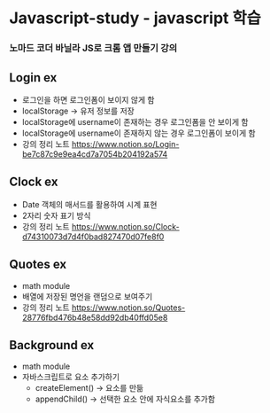 # Javascript-study - javascript 학습

### 노마드 코더 바닐라 JS로 크롬 앱 만들기 강의

## Login ex

- 로그인을 하면 로그인폼이 보이지 않게 함
- localStorage -> 유저 정보를 저장
- localStorage에 username이 존재하는 경우 로그인폼을 안 보이게 함
- localStorage에 username이 존재하지 않는 경우 로그인폼이 보이게 함
- 강의 정리 노트 https://www.notion.so/Login-be7c87c9e9ea4cd7a7054b204192a574

## Clock ex

- Date 객체의 매서드를 활용하여 시계 표현
- 2자리 숫자 표기 방식
- 강의 정리 노트 https://www.notion.so/Clock-d74310073d7d4f0bad827470d07fe8f0

## Quotes ex

- math module
- 배열에 저장된 명언을 랜덤으로 보여주기
- 강의 정리 노트 https://www.notion.so/Quotes-28776fbd476b48e58dd92db40ffd05e8

## Background ex

- math module
- 자바스크립트로 요소 추가하기
  - createElement() -> 요소를 만듦
  - appendChild() -> 선택한 요소 안에 자식요소를 추가함
